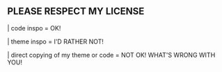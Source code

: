## PLEASE RESPECT MY LICENSE
| code inspo = OK!

| theme inspo = I'D RATHER NOT!

| direct copying of my theme or code = NOT OK! WHAT'S WRONG WITH YOU!
